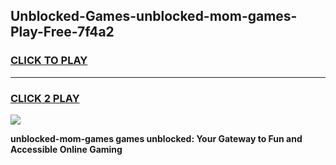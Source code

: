 
## Unblocked-Games-unblocked-mom-games-Play-Free-7f4a2
<h3>
<a href="https://premium76.site?title=unblocked-mom-games&ref=18A">CLICK TO PLAY</a></h3>
<hr>

<h3>
<a href="https://premium76.site?title=unblocked-mom-games&ref=18A">CLICK 2 PLAY</a>
  
</h3>

<a href="https://premium76.site?title=unblocked-mom-games&ref=18A"><img src="https://clearcache.store/games.png"></a>


**unblocked-mom-games games unblocked: Your Gateway to Fun and Accessible Online Gaming**
